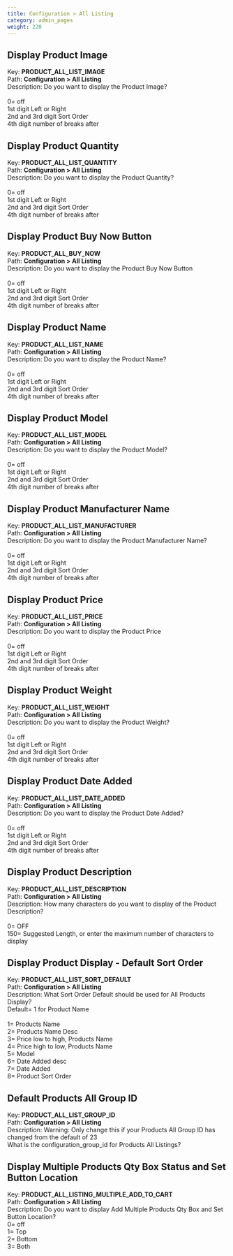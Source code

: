```yaml
---
title: Configuration > All Listing
category: admin_pages
weight: 220 
---
```


<h2 id="display_product_image">Display Product Image</h2>

<div class='indent'>Key: <b>PRODUCT_ALL_LIST_IMAGE</b><br />
Path: <b>Configuration > All Listing</b><br />
Description: Do you want to display the Product Image?<br /><br />0= off<br />1st digit Left or Right<br />2nd and 3rd digit Sort Order<br />4th digit number of breaks after<br /></div>


<h2 id="display_product_quantity">Display Product Quantity</h2>

<div class='indent'>Key: <b>PRODUCT_ALL_LIST_QUANTITY</b><br />
Path: <b>Configuration > All Listing</b><br />
Description: Do you want to display the Product Quantity?<br /><br />0= off<br />1st digit Left or Right<br />2nd and 3rd digit Sort Order<br />4th digit number of breaks after<br /></div>


<h2 id="display_product_buy_now_button">Display Product Buy Now Button</h2>

<div class='indent'>Key: <b>PRODUCT_ALL_BUY_NOW</b><br />
Path: <b>Configuration > All Listing</b><br />
Description: Do you want to display the Product Buy Now Button<br /><br />0= off<br />1st digit Left or Right<br />2nd and 3rd digit Sort Order<br />4th digit number of breaks after<br /></div>


<h2 id="display_product_name">Display Product Name</h2>

<div class='indent'>Key: <b>PRODUCT_ALL_LIST_NAME</b><br />
Path: <b>Configuration > All Listing</b><br />
Description: Do you want to display the Product Name?<br /><br />0= off<br />1st digit Left or Right<br />2nd and 3rd digit Sort Order<br />4th digit number of breaks after<br /></div>


<h2 id="display_product_model">Display Product Model</h2>

<div class='indent'>Key: <b>PRODUCT_ALL_LIST_MODEL</b><br />
Path: <b>Configuration > All Listing</b><br />
Description: Do you want to display the Product Model?<br /><br />0= off<br />1st digit Left or Right<br />2nd and 3rd digit Sort Order<br />4th digit number of breaks after<br /></div>


<h2 id="display_product_manufacturer_name">Display Product Manufacturer Name</h2>

<div class='indent'>Key: <b>PRODUCT_ALL_LIST_MANUFACTURER</b><br />
Path: <b>Configuration > All Listing</b><br />
Description: Do you want to display the Product Manufacturer Name?<br /><br />0= off<br />1st digit Left or Right<br />2nd and 3rd digit Sort Order<br />4th digit number of breaks after<br /></div>


<h2 id="display_product_price">Display Product Price</h2>

<div class='indent'>Key: <b>PRODUCT_ALL_LIST_PRICE</b><br />
Path: <b>Configuration > All Listing</b><br />
Description: Do you want to display the Product Price<br /><br />0= off<br />1st digit Left or Right<br />2nd and 3rd digit Sort Order<br />4th digit number of breaks after<br /></div>


<h2 id="display_product_weight">Display Product Weight</h2>

<div class='indent'>Key: <b>PRODUCT_ALL_LIST_WEIGHT</b><br />
Path: <b>Configuration > All Listing</b><br />
Description: Do you want to display the Product Weight?<br /><br />0= off<br />1st digit Left or Right<br />2nd and 3rd digit Sort Order<br />4th digit number of breaks after<br /></div>


<h2 id="display_product_date_added">Display Product Date Added</h2>

<div class='indent'>Key: <b>PRODUCT_ALL_LIST_DATE_ADDED</b><br />
Path: <b>Configuration > All Listing</b><br />
Description: Do you want to display the Product Date Added?<br /><br />0= off<br />1st digit Left or Right<br />2nd and 3rd digit Sort Order<br />4th digit number of breaks after<br /></div>


<h2 id="display_product_description">Display Product Description</h2>

<div class='indent'>Key: <b>PRODUCT_ALL_LIST_DESCRIPTION</b><br />
Path: <b>Configuration > All Listing</b><br />
Description: How many characters do you want to display of the Product Description?<br /><br />0= OFF<br />150= Suggested Length, or enter the maximum number of characters to display</div>


<h2 id="display_product_display__default_sort_order">Display Product Display - Default Sort Order</h2>

<div class='indent'>Key: <b>PRODUCT_ALL_LIST_SORT_DEFAULT</b><br />
Path: <b>Configuration > All Listing</b><br />
Description: What Sort Order Default should be used for All Products Display?<br />Default= 1 for Product Name<br /><br />1= Products Name<br />2= Products Name Desc<br />3= Price low to high, Products Name<br />4= Price high to low, Products Name<br />5= Model<br />6= Date Added desc<br />7= Date Added<br />8= Product Sort Order</div>


<h2 id="default_products_all_group_id">Default Products All Group ID</h2>

<div class='indent'>Key: <b>PRODUCT_ALL_LIST_GROUP_ID</b><br />
Path: <b>Configuration > All Listing</b><br />
Description: Warning: Only change this if your Products All Group ID has changed from the default of 23<br />What is the configuration_group_id for Products All Listings?</div>


<h2 id="display_multiple_products_qty_box_status_and_set_button_location">Display Multiple Products Qty Box Status and Set Button Location</h2>

<div class='indent'>Key: <b>PRODUCT_ALL_LISTING_MULTIPLE_ADD_TO_CART</b><br />
Path: <b>Configuration > All Listing</b><br />
Description: Do you want to display Add Multiple Products Qty Box and Set Button Location?<br />0= off<br />1= Top<br />2= Bottom<br />3= Both</div>


